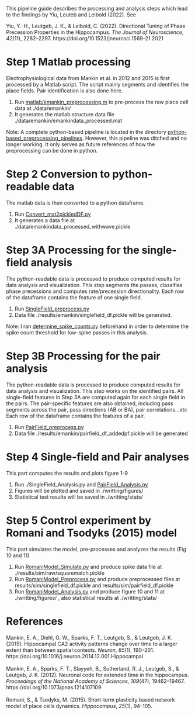 This pipeline guide describes the processing and analysis steps which lead to the findings by Yiu, Leuteb and Leibold (2022). See

<div class="csl-entry">Yiu, Y.-H., Leutgeb, J. K., &#38; Leibold, C. (2022). Directional Tuning of Phase Precession Properties in the Hippocampus. <i>The Journal of Neuroscience</i>, <i>42</i>(11), 2282–2297. https://doi.org/10.1523/jneurosci.1569-21.2021</div>

# Step 1 Matlab processing
Electrophysiological data from Mankin et al. in 2012 and 2015 is first processed by a Matlab script.
The script mainly segments and identifies the place fields. Pair identification is also done here.
1. Run [matlab/emankin_preprocessing.m](matlab/emankin_preprocessing.m) to pre-process the raw place cell data at ./data/emankin/
2. It generates the matlab structure data file ./data/emankin/emankindata_processed.mat

Note: A complete python-based pipeline is located in the directory [python-based_preprocessing_pipelines](python-based_preprocessing_pipelines). However, this pipeline was ditched and no longer working. It only serves as future references of how the preprocessing can be done in python. 

# Step 2 Conversion to python-readable data
The matlab data is then converted to a python dataframe.
1. Run [Convert_mat2pickledDF.py](Convert_mat2pickledDF.py)
2. It generates a data file at ./data/emankindata_processed_withwave.pickle

# Step 3A Processing for the single-field analysis
The python-readable data is processed to produce computed results for data analysis and visualization.
This step segments the passes, classifies phase precessions and computes rate/precession directionality.
Each row of the dataframe contains the feature of one single field.
1. Run [SingleField_preprocess.py](SingleField_preprocess.py)
2. Data file ./results/emankin/singlefield_df.pickle will be generated.

Note: I ran [determine_spike_counts.py](determine_spike_counts.py) beforehand in order to determine the spike count threshold for low-spike passes in this analysis.

# Step 3B Processing for the pair analysis
The python-readable data is processed to produce computed results for data analysis and visualization.
This step works on the identified pairs. All single-field features in Step 3A are computed again for each single field in the pairs.
The pair-specific features are also obtained, including pass segments across the pair, pass directions (AB or BA), pair correlations...etc
Each row of the dataframe contains the features of a pair.
1. Run [PairField_preprocess.py](PairField_preprocess.py)
2. Data file ./results/emankin/pairfield_df_addedpf.pickle will be generated

# Step 4 Single-field and Pair analyses
This part computes the results and plots figure 1-9
1. Run ./SingleField_Analysis.py and [PairField_Analysis.py](PairField_Analysis.py)
2. Figures will be plotted and saved in ./writting/figures/
3. Statistical test results will be saved in ./writting/stats/


# Step 5 Control experiment by Romani and Tsodyks (2015) model
This part simulates the model, pre-processes and analyzes the results (Fig 10 and 11)
1. Run [RomaniModel_Simulate.py](RomaniModel_Simulate.py) and produce spike data file at ./results/sim/raw/squarematch.pickle
2. Run [RomaniModel_Preprocess.py](RomaniModel_Preprocess.py) and produce preprocessed files at results/sim/singlefield_df.pickle and results/sim/pairfield_df.pickle
3. Run [RomaniModel_Analysis.py](RomaniModel_Analysis.py) and produce figure 10 and 11 at ./writting/figures/ , also statistical results at ./writting/stats/

# References

<div class="csl-entry">Mankin, E. A., Diehl, G. W., Sparks, F. T., Leutgeb, S., &#38; Leutgeb, J. K. (2015). Hippocampal CA2 activity patterns change over time to a larger extent than between spatial contexts. <i>Neuron</i>, <i>85</i>(1), 190–201. https://doi.org/10.1016/j.neuron.2014.12.001.Hippocampal</div>
<br/>
<div class="csl-entry">Mankin, E. A., Sparks, F. T., Slayyeh, B., Sutherland, R. J., Leutgeb, S., &#38; Leutgeb, J. K. (2012). Neuronal code for extended time in the hippocampus. <i>Proceedings of the National Academy of Sciences</i>, <i>109</i>(47), 19462–19467. https://doi.org/10.1073/pnas.1214107109</div>
<br/>
<div class="csl-entry">Romani, S., &#38; Tsodyks, M. (2015). Short-term plasticity based network model of place cells dynamics. <i>Hippocampus</i>, <i>25</i>(1), 94–105.</div>